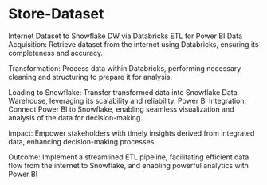 # Store-Dataset
Internet Dataset to Snowflake DW via Databricks ETL for Power BI
Data Acquisition: Retrieve dataset from the internet using Databricks, ensuring its completeness and accuracy.

Transformation: Process data within Databricks, performing necessary cleaning and structuring to prepare it for analysis.

Loading to Snowflake: Transfer transformed data into Snowflake Data Warehouse, leveraging its scalability and reliability.
Power BI Integration: Connect Power BI to Snowflake, enabling seamless
visualization and analysis of the data for decision-making.

Impact: Empower stakeholders with timely insights derived from integrated data, enhancing decision-making processes.

Outcome: Implement a streamlined ETL pipeline, facilitating efficient data flow from the internet to Snowflake, and enabling powerful analytics with
Power BI
